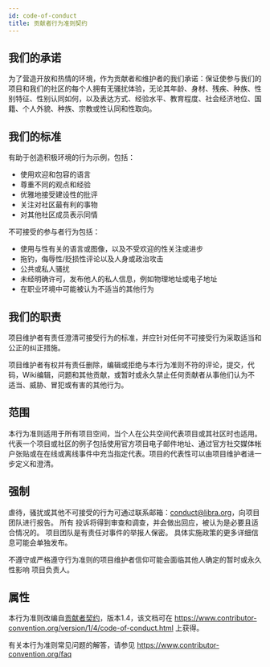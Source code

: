 ```yaml
---
id: code-of-conduct
title: 贡献者行为准则契约
---
```


<!-- hide the edit button --><style>.edit-page-link {display: none !important; visibility: hidden !important;}</style>

## 我们的承诺

为了营造开放和热情的环境，作为贡献者和维护者的我们承诺：保证使参与我们的项目和我们的社区的每个人拥有无骚扰体验，无论其年龄、身材、残疾、种族、性别特征、性别认同如何，以及表达方式、经验水平、教育程度、社会经济地位、国籍、个人外貌、种族、宗教或性认同和性取向。

## 我们的标准

有助于创造积极环境的行为示例，包括：

* 使用欢迎和包容的语言
* 尊重不同的观点和经验
* 优雅地接受建设性的批评
* 关注对社区最有利的事物
* 对其他社区成员表示同情

不可接受的参与者行为包括：

* 使用与性有关的语言或图像，以及不受欢迎的性关注或进步
* 拖钓，侮辱性/贬损性评论以及人身或政治攻击
* 公共或私人骚扰
* 未经明确许可，发布他人的私人信息，例如物理地址或电子地址
* 在职业环境中可能被认为不适当的其他行为

## 我们的职责

项目维护者有责任澄清可接受行为的标准，并应针对任何不可接受行为采取适当和公正的纠正措施。

项目维护者有权并有责任删除，编辑或拒绝与本行为准则不符的评论，提交，代码，Wiki编辑，问题和其他贡献，或暂时或永久禁止任何贡献者从事他们认为不适当、威胁、冒犯或有害的其他行为。

## 范围

本行为准则适用于所有项目空间，当个人在公共空间代表项目或其社区时也适用。
代表一个项目或社区的例子包括使用官方项目电子邮件地址、通过官方社交媒体帐户张贴或在在线或离线事件中充当指定代表。项目的代表性可以由项目维护者进一步定义和澄清。

## 强制

虐待，骚扰或其他不可接受的行为可通过联系邮箱：conduct@libra.org，向项目团队进行报告。 所有
投诉将得到审查和调查，并会做出回应，被认为是必要且适合情况的。 项目团队是有责任对事件的举报人保密。
具体实施政策的更多详细信息可能会单独发布。

不遵守或严格遵守行为准则的项目维护者信仰可能会面临其他人确定的暂时或永久性影响
项目负责人。

## 属性

本行为准则改编自[贡献者契约][主页]，版本1.4，该文档可在 https://www.contributor-convention.org/version/1/4/code-of-conduct.html 上获得。

[主页]: https://www.contributor-covenant.org

有关本行为准则常见问题的解答，请参见 https://www.contributor-convention.org/faq
